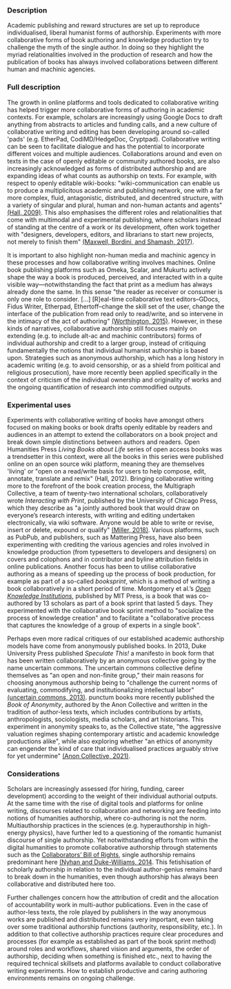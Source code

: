 ### Description

Academic publishing and reward structures are set up to reproduce individualised, liberal humanist forms of authorship. Experiments with more collaborative forms of book authoring and knowledge production try to challenge the myth of the single author. In doing so they highlight the myriad relationalities involved in the production of research and how the publication of books has always involved collaborations between different human and machinic agencies.

### Full description

The growth in online platforms and tools dedicated to collaborative writing has helped trigger more collaborative forms of authoring in academic contexts. For example, scholars are increasingly using Google Docs to draft anything from abstracts to articles and funding calls, and a new culture of collaborative writing and editing has been developing around so-called 'pads' (e.g. EtherPad, CodiMD/HedgeDoc, Cryptpad). Collaborative writing can be seen to facilitate dialogue and has the potential to incorporate different voices and multiple audiences. Collaborations around and even on texts in the case of openly editable or community authored books, are also increasingly acknowledged as forms of distributed authorship and are expanding ideas of what counts as authorship on texts. For example, with respect to openly editable wiki-books: "wiki-communication can enable us to produce a multiplicitous academic and publishing network, one with a far more complex, fluid, antagonistic, distributed, and decentred structure, with a variety of singular and plural, human and non-human actants and agents" [(Hall, 2009)](https://link.springer.com/chapter/10.1007/978-94-6091-728-8_3). This also emphasises the different roles and relationalities that come with multimodal and experimental publishing, where scholars instead of standing at the centre of a work or its development, often work together with "designers, developers, editors, and librarians to start new projects, not merely to finish them" [(Maxwell, Bordini, and Shamash, 2017)](https://doi.org/10.3998/3336451.0020.101). 

It is important to also highlight non-human media and machinic agency in these processes and how collaborative writing involves machines. Online book publishing platforms such as Omeka, Scalar, and Mukurtu actively shape the way a book is produced, perceived, and interacted with in a quite visible way—notwithstanding the fact that print as a medium has always already done the same. In this sense "the reader as receiver or consumer is only one role to consider. […] [R]eal-time collaborative text editors–GDocs, Fidus Writer, Etherpad, Ethertoff–change the skill set of the user, change the interface of the publication from read only to read/write, and so intervene in the intimacy of the act of authoring" [(Worthington, 2015)](https://research.consortium.io/docs/book_liberation_manifesto/Book_Liberation_Manifesto.html). However, in these kinds of narratives, collaborative authorship still focuses mainly on extending (e.g. to include alt-ac and machinic contributors) forms of individual authorship and credit to a larger group, instead of critiquing fundamentally the notions that individual humanist authorship is based upon. Strategies such as anonymous authorship, which has a long history in academic writing (e.g. to avoid censorship, or as a shield from political and religious prosecution), have more recently been applied specifically in the context of criticism of the individual ownership and originality of works and the ongoing quantification of research into commodified outputs.

### Experimental uses

Experiments with collaborative writing of books have amongst others focused on making books or book drafts openly editable by readers and audiences in an attempt to extend the collaborators on a book project and break down simple distinctions between authors and readers. Open Humanities Press *Living Books about Life* series of open access books was a trendsetter in this context, were all the books in this series were published online on an open source wiki platform, meaning they are themselves 'living' or "open on a read/write basis for users to help compose, edit, annotate, translate and remix" (Hall, 2012). Bringing collaborative writing more to the forefront of the book creation process, the Multigraph Collective, a team of twenty-two international scholars, collaboratively wrote *Interacting with Print*, published by the University of Chicago Press, which they describe as "a jointly authored book that would draw on everyone’s research interests, with writing and editing undertaken electronically, via wiki software. Anyone would be able to write or revise, insert or delete, expound or qualify" [(Miller, 2018)](https://www.historians.org/research-and-publications/perspectives-on-history/may-2018/the-story-of-the-multigraph-collective). Various platforms, such as PubPub, and publishers, such as Mattering Press, have also been experimenting with crediting the various agencies and roles involved in knowledge production (from typesetters to developers and designers) on covers and colophons and in contributor and byline attribution fields in online publications. Another focus has been to utilise collaborative authoring as a means of speeding up the process of book production, for example as part of a so-called *booksprint*, which is a method of writing a book collaboratively in a short period of time. Montgomery et al.’s [*Open Knowledge Institutions*](https://wip.mitpress.mit.edu/oki), published by MIT Press, is a book that was co-authored by 13 scholars as part of a book sprint that lasted 5 days. They experimented with the collaborative book sprint method to "socialize the process of knowledge creation" and to facilitate a "collaborative process that captures the knowledge of a group of experts in a single book". 

Perhaps even more radical critiques of our established academic authorship models have come from anonymously published books. In 2013, Duke University Press published *Speculate This!* a manifesto in book form that has been written collaboratively by an anonymous collective going by the name uncertain commons. The uncertain commons collective define themselves as "an open and non-finite group," their main reasons for choosing anonymous authorship being to "challenge the current norms of evaluating, commodifying, and institutionalizing intellectual labor" [(uncertain commons, 2013)](https://www.dukeupress.edu/Speculate-This/). punctum books more recently published the *Book of Anonymity*, authored by the Anon Collective and written in the tradition of author-less texts, which includes contributions by artists, anthropologists, sociologists, media scholars, and art historians. This experiment in anonymity speaks to, as the Collective state, "the aggressive valuation regimes shaping contemporary artistic and academic knowledge productions alike", while also exploring whether "an ethics of anonymity can engender the kind of care that individualised practices arguably strive for yet undermine" [(Anon Collective, 2021)](https://doi.org/10.21983/P3.0315.1.00).

### Considerations

Scholars are increasingly assessed (for hiring, funding, career development) according to the weight of their individual authorial outputs. At the same time with the rise of digital tools and platforms for online writing, discourses related to collaboration and networking are feeding into notions of humanities authorship, where co-authoring is not the norm. Multiauthorship practices in the sciences (e.g. hyperauthorship in high-energy physics), have further led to a questioning of the romantic humanist discourse of single authorship. Yet notwithstanding efforts from within the digital humanities to promote collaborative authorship through statements such as the [Collaborators’ Bill of Rights](http://dx.doi.org/10.17613/mvar-kj35), single authorship remains predominant here [(Nyhan and Duke-Williams, 2014](https://blogs.lse.ac.uk/impactofsocialsciences/2014/09/10/joint-authorship-digital-humanities-collaboration/). This fetishisation of scholarly authorship in relation to the individual author-genius remains hard to break down in the humanities, even though authorship has always been collaborative and distributed here too. 

Further challenges concern how the attribution of credit and the allocation of accountability work in multi-author publications. Even in the case of author-less texts, the role played by publishers in the way anonymous works are published and distributed remains very important, even taking over some traditional authorship functions (authority, responsibility, etc.). In addition to that collective authorship practices require clear procedures and processes (for example as established as part of the book sprint method) around roles and workflows, shared vision and arguments, the order of authorship, deciding when something is finished etc., next to having the required technical skillsets and platforms available to conduct collaborative writing experiments. How to establish productive and caring authoring environments remains on ongoing challenge.